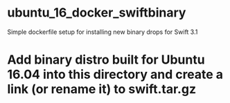 # ubuntu_16_docker_swiftbinary
Simple dockerfile setup for installing new binary drops for Swift 3.1

# Add binary distro built for Ubuntu 16.04 into this directory and create a link (or rename it) to swift.tar.gz
